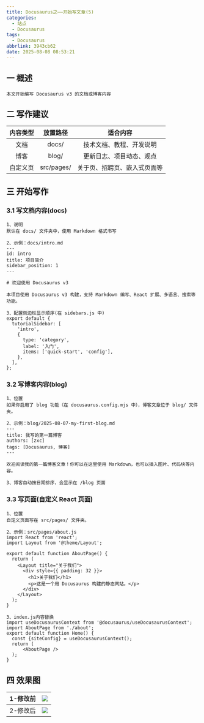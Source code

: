 ```yaml
---
title: Docusaurus之——开始写文章(5)
categories:
  - 站点
  - Docusaurus
tags:
  - Docusaurus
abbrlink: 3943cb62
date: 2025-08-08 08:53:21
---
```

## 一 概述

```
本文开始编写 Docusaurus v3 的文档或博客内容
```

<!--more-->

## 二 写作建议

| 内容类型 |  放置路径  |           适合内容           |
| :------: | :--------: | :--------------------------: |
|   文档   |   docs/    |   技术文档、教程、开发说明   |
|   博客   |   blog/    |   更新日志、项目动态、观点   |
| 自定义页 | src/pages/ | 关于页、招聘页、嵌入式页面等 |

## 三 开始写作

### 3.1 写文档内容(docs)

```
1、说明
默认在 docs/ 文件夹中，使用 Markdown 格式书写

2、示例：docs/intro.md
---
id: intro
title: 项目简介
sidebar_position: 1
---

# 欢迎使用 Docusaurus v3

本项目使用 Docusaurus v3 构建，支持 Markdown 编写、React 扩展、多语言、搜索等功能。

3、配置侧边栏显示顺序(在 sidebars.js 中)
export default {
  tutorialSidebar: [
    'intro',
    {
      type: 'category',
      label: '入门',
      items: ['quick-start', 'config'],
    },
  ],
};
```

### 3.2 写博客内容(blog)

```
1、位置
如果你启用了 blog 功能（在 docusaurus.config.mjs 中），博客文章位于 blog/ 文件夹。

2、示例：blog/2025-08-07-my-first-blog.md
---
title: 我写的第一篇博客
authors: [zxc]
tags: [Docusaurus, 博客]
---

欢迎阅读我的第一篇博客文章！你可以在这里使用 Markdown，也可以插入图片、代码块等内容。

3、博客自动按日期排序，会显示在 /blog 页面
```

### 3.3 写页面(自定义 React 页面)

```
1、位置
自定义页面写在 src/pages/ 文件夹。

2、示例：src/pages/about.js
import React from 'react';
import Layout from '@theme/Layout';

export default function AboutPage() {
  return (
    <Layout title="关于我们">
      <div style={{ padding: 32 }}>
        <h1>关于我们</h1>
        <p>这是一个用 Docusaurus 构建的静态网站。</p>
      </div>
    </Layout>
  );
}

3、index.js内容替换
import useDocusaurusContext from '@docusaurus/useDocusaurusContext';
import AboutPage from './about';
export default function Home() {
  const {siteConfig} = useDocusaurusContext();
  return (
      <AboutPage />
  );
}
```

## 四 效果图

| 1-修改前 | ![][1] |
| :------: | :----: |
| 2-修改后 | ![][2] |




[1]:https://cdn.jsdelivr.net/gh/PGzxc/CDN/blog-site/docusaurus-5-modify-before-1.png
[2]:https://cdn.jsdelivr.net/gh/PGzxc/CDN/blog-site/docusaurus-5-modify-after-2.png